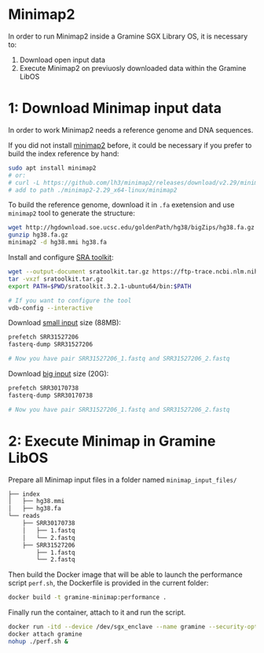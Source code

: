 # Minimap2
In order to run Minimap2 inside a Gramine SGX Library OS, it is necessary to:

1. Download open input data
2. Execute Minimap2 on previuosly downloaded data within the Gramine LibOS

# 1: Download Minimap input data
In order to work Minimap2 needs a reference genome and DNA sequences.

If you did not install [minimap2](https://github.com/lh3/minimap2) before, it could be necessary if you prefer to build the index reference by hand:
```bash
sudo apt install minimap2
# or: 
# curl -L https://github.com/lh3/minimap2/releases/download/v2.29/minimap2-2.29_x64-linux.tar.bz2 | tar -jxvf -
# add to path ./minimap2-2.29_x64-linux/minimap2
```

To build the reference genome, download it in `.fa` exetension and use `minimap2` tool to generate the structure:
```bash
wget http://hgdownload.soe.ucsc.edu/goldenPath/hg38/bigZips/hg38.fa.gz
gunzip hg38.fa.gz
minimap2 -d hg38.mmi hg38.fa
```

Install and configure [SRA toolkit](https://github.com/ncbi/sra-tools/wiki):
```bash
wget --output-document sratoolkit.tar.gz https://ftp-trace.ncbi.nlm.nih.gov/sra/sdk/current/sratoolkit.current-ubuntu64.tar.gz
tar -vxzf sratoolkit.tar.gz
export PATH=$PWD/sratoolkit.3.2.1-ubuntu64/bin:$PATH

# If you want to configure the tool
vdb-config --interactive
```

Download [small input](https://trace.ncbi.nlm.nih.gov/Traces/index.html?view=run_browser&acc=SRR31527206&display=download) size (88MB):
```bash
prefetch SRR31527206
fasterq-dump SRR31527206

# Now you have pair SRR31527206_1.fastq and SRR31527206_2.fastq
```

Download [big input](https://trace.ncbi.nlm.nih.gov/Traces/index.html?view=run_browser&acc=SRR30170738&display=download) size (20G):
```bash
prefetch SRR30170738
fasterq-dump SRR30170738

# Now you have pair SRR31527206_1.fastq and SRR31527206_2.fastq
```

# 2: Execute Minimap in Gramine LibOS
Prepare all Minimap input files in a folder named `minimap_input_files/`
```bash
├── index
│   ├── hg38.mmi
│   ├── hg38.fa
└── reads
    ├── SRR30170738
    │   ├── 1.fastq
    │   └── 2.fastq
    ├── SRR31527206
        ├── 1.fastq
        └── 2.fastq
```

Then build the Docker image that will be able to launch the performance script `perf.sh`, the Dockerfile is provided in the current folder:
```bash
docker build -t gramine-minimap:performance .
```

Finally run the container, attach to it and run the script.
```bash
docker run -itd --device /dev/sgx_enclave --name gramine --security-opt seccomp=unconfined gramine-minimap:performance 
docker attach gramine
nohup ./perf.sh &
```